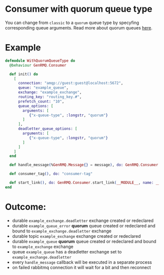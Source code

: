 Consumer with quorum queue type
===============================

You can change from `classic` to a `quorum` queue type by specyfing corresponding
queue arguments. Read more about quorum queues [here](https://www.rabbitmq.com/quorum-queues.html).

# Example

~~~elixir
defmodule WithQuorumQueueType do
  @behaviour GenRMQ.Consumer

  def init() do
    [
      connection: "amqp://guest:guest@localhost:5672",
      queue: "example_queue",
      exchange: "example_exchange",
      routing_key: "routing_key.#",
      prefetch_count: "10",
      queue_options: [
        arguments: [
           {"x-queue-type", :longstr, "quorum"}
        ]
      ],
      deadletter_queue_options: [
        arguments: [
           {"x-queue-type", :longstr, "quorum"}
        ]
      ]
    ]
  end

  def handle_message(%GenRMQ.Message{} = message), do: GenRMQ.Consumer.ack(message)

  def consumer_tag(), do: "consumer-tag"

  def start_link(), do: GenRMQ.Consumer.start_link(__MODULE__, name: __MODULE__)
end
~~~

# Outcome:

- durable `example_exchange.deadletter` exchange created or redeclared
- durable `example_queue_error` **quorum** queue created or redeclared and bound to `example_exchange.deadletter` exchange
- durable topic `example_exchange` exchange created or redeclared
- durable `example_queue` **quorum** queue created or redeclared and bound to `example_exchange` exchange
- queue `example_queue` has a deadletter exchange set to `example_exchange.deadletter`
- every `handle_message` callback will be executed in a separate process
- on failed rabbitmq connection it will wait for a bit and then reconnect
